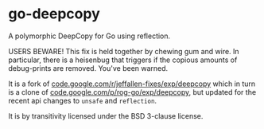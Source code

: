go-deepcopy
===========

A polymorphic DeepCopy for Go using reflection.

USERS BEWARE! This fix is held together by chewing gum and wire. In particular,
there is a heisenbug that triggers if the copious amounts of debug-prints are
removed. You've been warned.

It is a fork of
[code.google.com/r/jeffallen-fixes/exp/deepcopy](https://code.google.com/r/jeffallen-fixes/source/browse/#hg%2Fexp%2Fdeepcopy)
which in turn is a clone of
[code.google.com/p/rog-go/exp/deepcopy](http://code.google.com/p/rog-go/source/browse/#hg%2Fexp%2Fdeepcopy),
but updated for the recent api changes to `unsafe` and `reflection`.

It is by transitivity licensed under the BSD 3-clause license.
